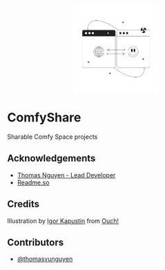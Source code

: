 
<div align = 'center'><img src='assets/logo.png' width=200></div>

# ComfyShare

Sharable Comfy Space projects


## Acknowledgements

 - [Thomas Nguyen - Lead Developer](https://www.linkedin.com/in/tungvunguyen/)
 - [Readme.so](https://readme.so/)

## Credits
Illustration by <a href="https://icons8.com/illustrations/author/5iGu3XwNjbk5">Igor Kapustin</a> from <a href="https://icons8.com/illustrations">Ouch!</a>

## Contributors
- [@thomasvunguyen](https://github.com/ThomasVuNguyen)

